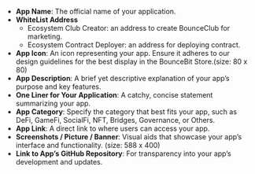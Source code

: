 - **App Name**: The official name of your application.
- **WhiteList Address**
  - Ecosystem Club Creator: an address to create BounceClub for marketing.
  - Ecosystem Contract Deployer: an address for deploying contract.
- **App Icon**: An icon representing your app. Ensure it adheres to our design guidelines for the best display in the BounceBit Store.(size: 80 x 80)
- **App Description**: A brief yet descriptive explanation of your app’s purpose and key features.
- **One Liner for Your Application**: A catchy, concise statement summarizing your app.
- **App Category**: Specify the category that best fits your app, such as DeFi, GameFi, SocialFi, NFT, Bridges, Governance, or Others.
- **App Link**: A direct link to where users can access your app.
- **Screenshots / Picture / Banner**: Visual aids that showcase your app’s interface and functionality. (size: 588 x 400)
- **Link to App’s GitHub Repository**: For transparency into your app’s development and updates.
